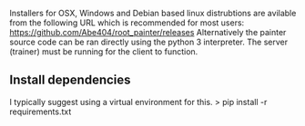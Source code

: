 
Installers for OSX, Windows and Debian based linux distrubtions are avilable from the following URL which is recommended for most users:
https://github.com/Abe404/root_painter/releases
Alternatively the painter source code can be ran directly using the python 3 interpreter.
The server (trainer) must be running for the client to function.

## Install dependencies 
I typically suggest using a virtual environment for this.
    > pip install -r requirements.txt

